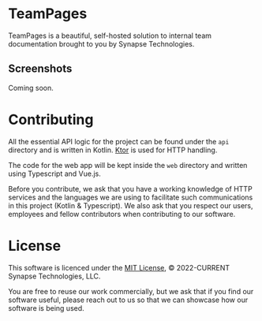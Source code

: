 # TeamPages
TeamPages is a beautiful, self-hosted solution to internal team documentation
brought to you by Synapse Technologies.

## Screenshots
Coming soon.

# Contributing
All the essential API logic for the project can be found under the `api`
directory and is written in Kotlin. [Ktor](https://ktor.io) is used for HTTP
handling.

The code for the web app will be kept inside the `web` directory and written
using Typescript and Vue.js.

Before you contribute, we ask that you have a working knowledge of HTTP services
and the languages we are using to facilitate such communications in this project
(Kotlin & Typescript). We also ask that you respect our users, employees and
fellow contributors when contributing to our software.

# License
This software is licenced under the [MIT License](LICENSE), &copy; 2022-CURRENT
Synapse Technologies, LLC.

You are free to reuse our work commercially, but we ask that if you find our
software useful, please reach out to us so that we can showcase how our software
is being used.